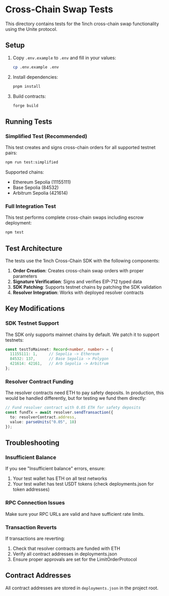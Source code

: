 # Cross-Chain Swap Tests

This directory contains tests for the 1inch cross-chain swap functionality using the Unite protocol.

## Setup

1. Copy `.env.example` to `.env` and fill in your values:
   ```bash
   cp .env.example .env
   ```

2. Install dependencies:
   ```bash
   pnpm install
   ```

3. Build contracts:
   ```bash
   forge build
   ```

## Running Tests

### Simplified Test (Recommended)
This test creates and signs cross-chain orders for all supported testnet pairs:

```bash
npm run test:simplified
```

Supported chains:
- Ethereum Sepolia (11155111)
- Base Sepolia (84532)
- Arbitrum Sepolia (421614)

### Full Integration Test
This test performs complete cross-chain swaps including escrow deployment:

```bash
npm test
```

## Test Architecture

The tests use the 1inch Cross-Chain SDK with the following components:

1. **Order Creation**: Creates cross-chain swap orders with proper parameters
2. **Signature Verification**: Signs and verifies EIP-712 typed data
3. **SDK Patching**: Supports testnet chains by patching the SDK validation
4. **Resolver Integration**: Works with deployed resolver contracts

## Key Modifications

### SDK Testnet Support
The SDK only supports mainnet chains by default. We patch it to support testnets:

```typescript
const testToMainnet: Record<number, number> = {
  11155111: 1,     // Sepolia -> Ethereum
  84532: 137,      // Base Sepolia -> Polygon  
  421614: 42161,   // Arb Sepolia -> Arbitrum
};
```

### Resolver Contract Funding
The resolver contracts need ETH to pay safety deposits. In production, this would be handled differently, but for testing we fund them directly:

```typescript
// Fund resolver contract with 0.05 ETH for safety deposits
const fundTx = await resolver.sendTransaction({
  to: resolverContract.address,
  value: parseUnits("0.05", 18)
});
```

## Troubleshooting

### Insufficient Balance
If you see "Insufficient balance" errors, ensure:
1. Your test wallet has ETH on all test networks
2. Your test wallet has test USDT tokens (check deployments.json for token addresses)

### RPC Connection Issues
Make sure your RPC URLs are valid and have sufficient rate limits.

### Transaction Reverts
If transactions are reverting:
1. Check that resolver contracts are funded with ETH
2. Verify all contract addresses in deployments.json
3. Ensure proper approvals are set for the LimitOrderProtocol

## Contract Addresses

All contract addresses are stored in `deployments.json` in the project root.